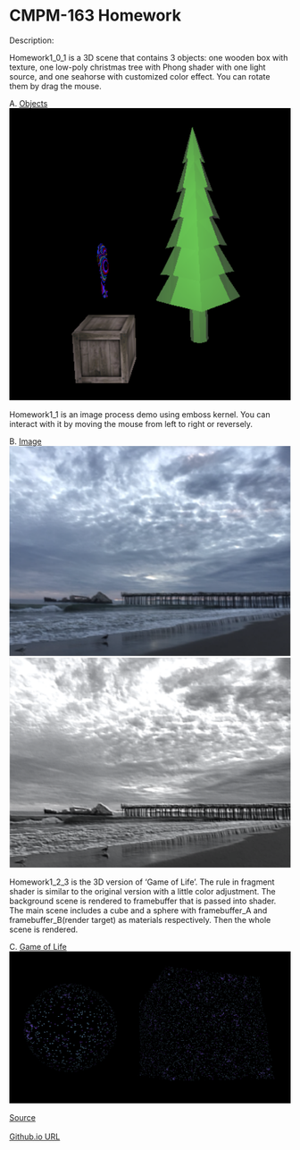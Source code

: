 # CMPM-163 Homework

Description:

Homework1_0_1 is a 3D scene that contains 3 objects: one wooden box with texture, one low-poly christmas tree with Phong shader with one light source, and one seahorse with customized color effect. You can rotate them by drag the mouse. 

A. [Objects](https://xiaoxuan-zhang.github.io/CMPM-163---Homework-1/Homework1_0_1.html)
![](/pic/screenshot_a.png)

Homework1_1 is an image process demo using emboss kernel. You can interact with it by moving the mouse from left to right or reversely.

B. [Image](https://xiaoxuan-zhang.github.io/CMPM-163---Homework-1/Homework1_1.html)
![Left](/pic/screenshot_b1.png)![Right](/pic/screenshot_b2.png)

Homework1_2_3 is the 3D version of ‘Game of Life’. The rule in fragment shader is similar to the original version with a little color adjustment. The background scene is rendered to framebuffer that is passed into shader. The main scene includes a cube and a sphere with framebuffer_A and framebuffer_B(render target) as materials respectively. Then the whole scene is rendered.

C. [Game of Life](https://xiaoxuan-zhang.github.io/CMPM-163---Homework-1/Homework1_2_3.html)
![](/pic/screenshot_c.png)

[Source](https://github.com/Xiaoxuan-Zhang/CMPM-163---Homework-1)<br/><br/>
[Github.io URL](https://xiaoxuan-zhang.github.io/CMPM-163---Homework-1)
